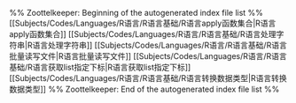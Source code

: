 %% Zoottelkeeper: Beginning of the autogenerated index file list  %%
 [[Subjects/Codes/Languages/R语言/R语言基础/R语言apply函数集合|R语言apply函数集合]]
 [[Subjects/Codes/Languages/R语言/R语言基础/R语言处理字符串|R语言处理字符串]]
 [[Subjects/Codes/Languages/R语言/R语言基础/R语言批量读写文件|R语言批量读写文件]]
 [[Subjects/Codes/Languages/R语言/R语言基础/R语言获取list指定下标|R语言获取list指定下标]]
 [[Subjects/Codes/Languages/R语言/R语言基础/R语言转换数据类型|R语言转换数据类型]]
%% Zoottelkeeper: End of the autogenerated index file list  %%
